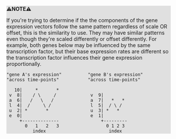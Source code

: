<div style="margin:2em; background-color: #e0e0e0;">

<strong>⚠️NOTE️️️⚠️</strong>

If you're trying to determine if the the components of the gene expression vectors follow the same pattern regardless of scale OR offset, this is the similarity to use. They may have similar patterns even though they're scaled differently or offset differently. For example, both genes below may be influenced by the same transcription factor, but their base expression rates are different so the transcription factor influences their gene expression proportionally.

```{svgbob}
"gene A's expression"          "gene B's expression"
"across time-points"           "across time-points"
                               
   10|     *       *                                    
 v  8|    / \     /             v  9|         
 a  6|   /   \   /              a  7|   *   * 
 l  4|  /     \ /               l  5|  / \ / 
 u  2| *       *                u  3| *   *  
 e  0|                          e  1| 
     +--------------                +---------
       0   1   2   3                  0 1 2 3 
          index                        index  
```
</div>

